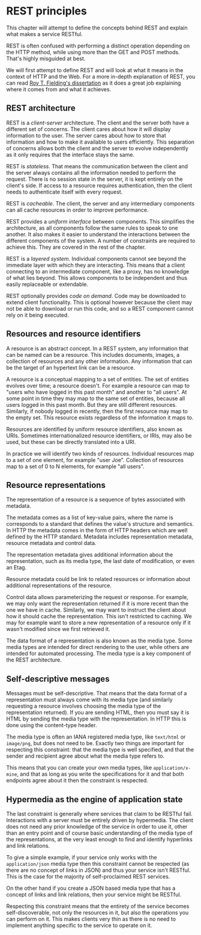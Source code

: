 REST principles
===============

This chapter will attempt to define the concepts behind REST
and explain what makes a service RESTful.

REST is often confused with performing a distinct operation
depending on the HTTP method, while using more than the GET
and POST methods. That's highly misguided at best.

We will first attempt to define REST and will look at what
it means in the context of HTTP and the Web.
For a more in-depth explanation of REST, you can read
[Roy T. Fielding's dissertation](http://www.ics.uci.edu/~fielding/pubs/dissertation/top.htm)
as it does a great job explaining where it comes from and
what it achieves.

REST architecture
-----------------

REST is a *client-server* architecture. The client and the server
both have a different set of concerns. The client cares about how
it will display information to the user. The server cares about
how to store that information and how to make it available to
users efficiently. This separation of concerns allows both the
client and the server to evolve independently as it only requires
that the interface stays the same.

REST is *stateless*. That means the communication between the
client and the server always contains all the information needed
to perform the request. There is no session state in the server,
it is kept entirely on the client's side. If access to a resource
requires authentication, then the client needs to authenticate
itself with every request.

REST is *cacheable*. The client, the server and any intermediary
components can all cache resources in order to improve performance.

REST provides a *uniform interface* between components. This
simplifies the architecture, as all components follow the same
rules to speak to one another. It also makes it easier to understand
the interactions between the different components of the system.
A number of constraints are required to achieve this. They are
covered in the rest of the chapter.

REST is a *layered system*. Individual components cannot see
beyond the immediate layer with which they are interacting. This
means that a client connecting to an intermediate component, like
a proxy, has no knowledge of what lies beyond. This allows
components to be independent and thus easily replaceable or
extendable.

REST optionally provides *code on demand*. Code may be downloaded
to extend client functionality. This is optional however because
the client may not be able to download or run this code, and so
a REST component cannot rely on it being executed.

Resources and resource identifiers
----------------------------------

A resource is an abstract concept. In a REST system, any information
that can be named can be a resource. This includes documents, images,
a collection of resources and any other information. Any information
that can be the target of an hypertext link can be a resource.

A resource is a conceptual mapping to a set of entities. The set of
entities evolves over time; a resource doesn't. For example a resource
can map to "users who have logged in this past month" and another
to "all users". At some point in time they may map to the same set of
entities, because all users logged in this past month. But they are
still different resources. Similarly, if nobody logged in recently,
then the first resource may map to the empty set. This resource exists
regardless of the information it maps to.

Resources are identified by uniform resource identifiers, also known
as URIs. Sometimes internationalized resource identifiers, or IRIs,
may also be used, but these can be directly translated into a URI.

In practice we will identify two kinds of resources. Individual
resources map to a set of one element, for example "user Joe".
Collection of resources map to a set of 0 to N elements,
for example "all users".

Resource representations
------------------------

The representation of a resource is a sequence of bytes associated
with metadata.

The metadata comes as a list of key-value pairs, where the name is
corresponds to a standard that defines the value's structure and
semantics. In HTTP the metadata comes in the form of HTTP headers
which are well defined by the HTTP standard. Metadata includes
representation metadata, resource metadata and control data.

The representation metadata gives additional information about
the representation, such as its media type, the last date of
modification, or even an Etag.

Resource metadata could be link to related resources or
information about additional representations of the resource.

Control data allows parameterizing the request or response.
For example, we may only want the representation returned if
it is more recent than the one we have in cache. Similarly,
we may want to instruct the client about how it should cache
the representation. This isn't restricted to caching. We may
for example want to store a new representation of a resource
only if it wasn't modified since we first retrieved it.

The data format of a representation is also known as the media
type. Some media types are intended for direct rendering to the
user, while others are intended for automated processing. The
media type is a key component of the REST architecture.

Self-descriptive messages
-------------------------

Messages must be self-descriptive. That means that the data
format of a representation must always come with its media
type (and similarly requesting a resource involves choosing
the media type of the representation returned). If you are
sending HTML, then you must say it is HTML by sending the
media type with the representation. In HTTP this is done
using the content-type header.

The media type is often an IANA registered media type, like
`text/html` or `image/png`, but does not need to be. Exactly
two things are important for respecting this constraint: that
the media type is well specified, and that the sender and
recipient agree about what the media type refers to.

This means that you can create your own media types, like
`application/x-mine`, and that as long as you write the
specifications for it and that both endpoints agree about
it then the constraint is respected.

Hypermedia as the engine of application state
---------------------------------------------

The last constraint is generally where services that claim
to be RESTful fail. Interactions with a server must be
entirely driven by hypermedia. The client does not need
any prior knowledge of the service in order to use it,
other than an entry point and of course basic understanding
of the media type of the representations, at the very least
enough to find and identify hyperlinks and link relations.

To give a simple example, if your service only works with
the `application/json` media type then this constraint
cannot be respected (as there are no concept of links in
JSON) and thus your service isn't RESTful. This is the case
for the majority of self-proclaimed REST services.

On the other hand if you create a JSON based media type
that has a concept of links and link relations, then
your service might be RESTful.

Respecting this constraint means that the entirety of the
service becomes self-discoverable, not only the resources
in it, but also the operations you can perform on it. This
makes clients very thin as there is no need to implement
anything specific to the service to operate on it.
